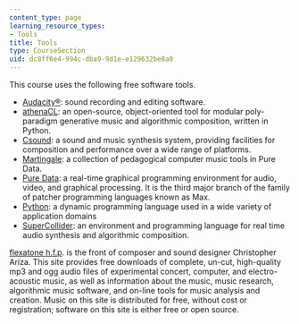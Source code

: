 ```yaml
---
content_type: page
learning_resource_types:
- Tools
title: Tools
type: CourseSection
uid: dc8ff6e4-994c-dba9-9d1e-e129632be8a0
---
```


This course uses the following free software tools.

*   [Audacity®](http://audacity.sourceforge.net/): sound recording and editing software.
*   [athenaCL](http://code.google.com/p/athenacl/): an open-source, object-oriented tool for modular poly-paradigm generative music and algorithmic composition, written in Python.
*   [Csound](http://sourceforge.net/projects/csound/files/): a sound and music synthesis system, providing facilities for composition and performance over a wide range of platforms.
*   [Martingale](http://code.google.com/p/martingale/): a collection of pedagogical computer music tools in Pure Data.
*   [Pure Data](http://puredata.info/exhibition): a real-time graphical programming environment for audio, video, and graphical processing. It is the third major branch of the family of patcher programming languages known as Max.
*   [Python](http://www.python.org/download/): a dynamic programming language used in a wide variety of application domains
*   [SuperCollider](http://supercollider.sourceforge.net/): an environment and programming language for real time audio synthesis and algorithmic composition.

[flexatone h.f.p](http://flexatone.net/). is the front of composer and sound designer Christopher Ariza. This site provides free downloads of complete, un-cut, high-quality mp3 and ogg audio files of experimental concert, computer, and electro-acoustic music, as well as information about the music, music research, algorithmic music software, and on-line tools for music analysis and creation. Music on this site is distributed for free, without cost or registration; software on this site is either free or open source.